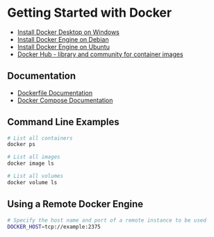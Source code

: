# Getting Started with Docker

- [Install Docker Desktop on Windows](https://docs.docker.com/docker-for-windows/install/)
- [Install Docker Engine on Debian](https://docs.docker.com/engine/install/debian/)
- [Install Docker Engine on Ubuntu](https://docs.docker.com/engine/install/ubuntu/)
- [Docker Hub - library and community for container images](https://hub.docker.com/)

## Documentation

- [Dockerfile Documentation](https://docs.docker.com/engine/reference/builder/)
- [Docker Compose Documentation](https://docs.docker.com/compose/)

## Command Line Examples

```sh
# List all containers
docker ps

# List all images
docker image ls

# List all volumes
docker volume ls
```

## Using a Remote Docker Engine

```sh
# Specify the host name and port of a remote instance to be used
DOCKER_HOST=tcp://example:2375
```
